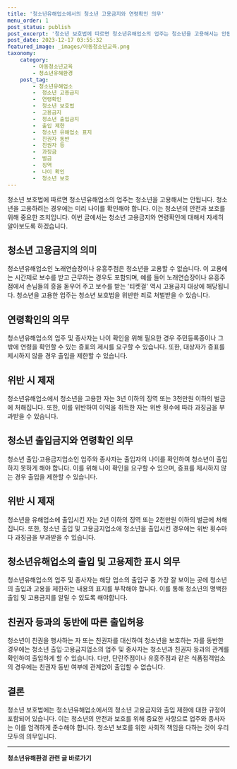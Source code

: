 ```yaml
---
title: '청소년유해업소에서의 청소년 고용금지와 연령확인 의무'
menu_order: 1
post_status: publish
post_excerpt: '청소년 보호법에 따르면 청소년유해업소의 업주는 청소년을 고용해서는 안됩니다. 청소년을 고용하려는 경우에는 미리 나이를 확인해야 합니다. 이는 청소년의 안전과 보호를 위해 중요한 조치입니다. 이번 글에서는 청소년 고용금지와 연령확인에 대해서 자세히 알아보도록 하겠습니다.'
post_date: 2023-12-17 03:55:32
featured_image: _images/아동청소년교육.png
taxonomy:
    category:
        - 아동청소년교육
        - 청소년유해환경
    post_tag:
        - 청소년유해업소
        -  청소년 고용금지
        -  연령확인
        -  청소년 보호법
        -  고용금지
        -  청소년 출입금지
        -  출입 제한
        -  청소년 유해업소 표지
        -  친권자 동반
        -  친권자 등
        -  과징금
        -  벌금
        -  징역
        -  나이 확인
        -  청소년 보호
---
```



청소년 보호법에 따르면 청소년유해업소의 업주는 청소년을 고용해서는 안됩니다. 청소년을 고용하려는 경우에는 미리 나이를 확인해야 합니다. 이는 청소년의 안전과 보호를 위해 중요한 조치입니다. 이번 글에서는 청소년 고용금지와 연령확인에 대해서 자세히 알아보도록 하겠습니다.

## 청소년 고용금지의 의미

청소년유해업소인 노래연습장이나 유흥주점은 청소년을 고용할 수 없습니다. 이 고용에는 시간제로 보수를 받고 근무하는 경우도 포함되며, 예를 들어 노래연습장이나 유흥주점에서 손님들의 흥을 돋우어 주고 보수를 받는 '티켓걸' 역시 고용금지 대상에 해당됩니다. 청소년을 고용한 업주는 청소년 보호법을 위반한 죄로 처벌받을 수 있습니다.

## 연령확인의 의무

청소년유해업소의 업주 및 종사자는 나이 확인을 위해 필요한 경우 주민등록증이나 그 밖에 연령을 확인할 수 있는 증표의 제시를 요구할 수 있습니다. 또한, 대상자가 증표를 제시하지 않을 경우 출입을 제한할 수 있습니다.

## 위반 시 제재

청소년유해업소에서 청소년을 고용한 자는 3년 이하의 징역 또는 3천만원 이하의 벌금에 처해집니다. 또한, 이를 위반하여 이익을 취득한 자는 위반 횟수에 따라 과징금을 부과받을 수 있습니다.

## 청소년 출입금지와 연령확인 의무

청소년 출입·고용금지업소인 업주와 종사자는 출입자의 나이를 확인하여 청소년이 출입하지 못하게 해야 합니다. 이를 위해 나이 확인을 요구할 수 있으며, 증표를 제시하지 않는 경우 출입을 제한할 수 있습니다.

## 위반 시 제재

청소년을 유해업소에 출입시킨 자는 2년 이하의 징역 또는 2천만원 이하의 벌금에 처해집니다. 또한, 청소년 출입 및 고용금지업소에 청소년을 출입시킨 경우에는 위반 횟수마다 과징금을 부과받을 수 있습니다.

## 청소년유해업소의 출입 및 고용제한 표시 의무

청소년유해업소의 업주 및 종사자는 해당 업소의 출입구 중 가장 잘 보이는 곳에 청소년의 출입과 고용을 제한하는 내용의 표지를 부착해야 합니다. 이를 통해 청소년의 명백한 출입 및 고용금지를 알릴 수 있도록 해야합니다.

## 친권자 등과의 동반에 따른 출입허용

청소년이 친권을 행사하는 자 또는 친권자를 대신하여 청소년을 보호하는 자를 동반한 경우에는 청소년 출입·고용금지업소의 업주 및 종사자는 청소년과 친권자 등과의 관계를 확인하여 출입하게 할 수 있습니다. 다만, 단란주점이나 유흥주점과 같은 식품접객업소의 경우에는 친권자 동반 여부에 관계없이 출입할 수 없습니다.

## 결론

청소년 보호법에는 청소년유해업소에서의 청소년 고용금지와 출입 제한에 대한 규정이 포함되어 있습니다. 이는 청소년의 안전과 보호를 위해 중요한 사항으로 업주와 종사자는 이를 엄격하게 준수해야 합니다. 청소년 보호를 위한 사회적 책임을 다하는 것이 우리 모두의 의무입니다.
<!-- wp:separator -->
<hr class="wp-block-separator has-alpha-channel-opacity"/>
<!-- /wp:separator -->

<!-- wp:group {"backgroundColor":"base","layout":{"type":"constrained"}} -->
<div class="wp-block-group has-base-background-color has-background"><!-- wp:paragraph {"align":"center","fontSize":"medium"} -->
<p class="has-text-align-center has-large-font-size"><strong>청소년유해환경 관련 글 바로가기</strong></p>
<!-- /wp:paragraph -->


<!-- wp:latest-posts
{"categories":[{"id":34708,"count":19,"description":"","link":"https://uknowlaw.com/category/%ec%b2%ad%ec%86%8c%eb%85%84%ec%9c%a0%ed%95%b4%ed%99%98%ea%b2%bd/","name":"청소년유해환경","slug":"청소년유해환경","taxonomy":"category","parent":0,"meta":[],"_links":{"self":[{"href":"https://uknowlaw.com/wp-json/wp/v2/categories/34708"}],"collection":[{"href":"https://uknowlaw.com/wp-json/wp/v2/categories"}],"about":[{"href":"https://uknowlaw.com/wp-json/wp/v2/taxonomies/category"}],"wp:post_type":[{"href":"https://uknowlaw.com/wp-json/wp/v2/posts?categories=34708"}],"curies":[{"name":"wp","href":"https://api.w.org/{rel}","templated":true}]}}],"postsToShow":100,"excerptLength":28,"postLayout":"grid","columns":2,"featuredImageAlign":"left","featuredImageSizeSlug":"large","fontSize":"small"} /--></div>
<!-- /wp:group -->